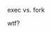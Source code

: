 

[clone-unshare]:https://stackoverflow.com/questions/40856187/difference-between-clone-and-forkunshare

[cannot-allocate]:https://www.spinics.net/lists/util-linux-ng/msg07970.html

[jvn-container]:https://jvns.ca/blog/2016/10/10/what-even-is-a-container/

[clone-pid-namespace]:http://windsock.io/pid-namespace/



exec vs. fork

wtf?
